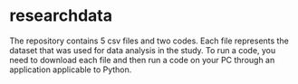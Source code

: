 # researchdata

The repository contains 5 csv files and two codes. Each file represents the dataset that was used for data analysis in the study. To run a code, you need to download each file and then run a code on your PC through an application applicable to Python.
